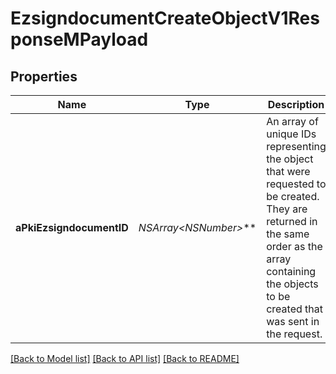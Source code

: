 # EzsigndocumentCreateObjectV1ResponseMPayload

## Properties
Name | Type | Description | Notes
------------ | ------------- | ------------- | -------------
**aPkiEzsigndocumentID** | **NSArray&lt;NSNumber*&gt;*** | An array of unique IDs representing the object that were requested to be created.  They are returned in the same order as the array containing the objects to be created that was sent in the request. | 

[[Back to Model list]](../README.md#documentation-for-models) [[Back to API list]](../README.md#documentation-for-api-endpoints) [[Back to README]](../README.md)


